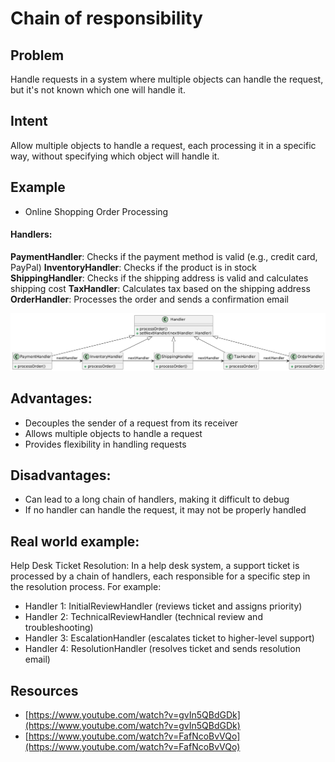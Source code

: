 # Chain of responsibility

## Problem
Handle requests in a system where multiple objects can handle the request, but it's not known which one will handle it.

## Intent
Allow multiple objects to handle a request, each processing it in a specific way, without specifying which object will handle it.

## Example

* Online Shopping Order Processing

#### Handlers:
__PaymentHandler__: Checks if the payment method is valid (e.g., credit card, PayPal)
__InventoryHandler__: Checks if the product is in stock
__ShippingHandler__: Checks if the shipping address is valid and calculates shipping cost
__TaxHandler__: Calculates tax based on the shipping address
__OrderHandler__: Processes the order and sends a confirmation email

![Chain of responsibility](./chain_of_responsibility.png)

## Advantages:
* Decouples the sender of a request from its receiver
* Allows multiple objects to handle a request
* Provides flexibility in handling requests

## Disadvantages:
* Can lead to a long chain of handlers, making it difficult to debug
* If no handler can handle the request, it may not be properly handled

## Real world example:

Help Desk Ticket Resolution: In a help desk system, a support ticket is processed by a chain of handlers, each responsible for a specific step in the resolution process. For example:

* Handler 1: InitialReviewHandler (reviews ticket and assigns priority)
* Handler 2: TechnicalReviewHandler (technical review and troubleshooting)
* Handler 3: EscalationHandler (escalates ticket to higher-level support)
* Handler 4: ResolutionHandler (resolves ticket and sends resolution email)

## Resources
* [https://www.youtube.com/watch?v=gvIn5QBdGDk](https://www.youtube.com/watch?v=gvIn5QBdGDk)
* [https://www.youtube.com/watch?v=FafNcoBvVQo](https://www.youtube.com/watch?v=FafNcoBvVQo)
